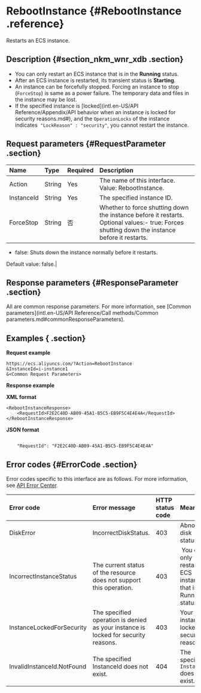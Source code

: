 # RebootInstance {#RebootInstance .reference}

Restarts an ECS instance.

## Description {#section_nkm_wnr_xdb .section}

-   You can only restart an ECS instance that is in the **Running** status.
-   After an ECS instance is restarted, its transient status is **Starting**.
-   An instance can be forcefully stopped. Forcing an instance to stop \(`ForceStop`\) is same as a power failure. The temporary data and files in the instance may be lost.
-   If the specified instance is [locked](intl.en-US/API Reference/Appendix/API behavior when an instance is locked for security reasons.md#), and the `OperationLocks` of the instance indicates  `"LockReason" : "security"`, you cannot restart the instance.

## Request parameters {#RequestParameter .section}

|Name|Type|Required|Description|
|:---|:---|:-------|:----------|
|Action|String|Yes|The name of this interface. Value: RebootInstance.|
|InstanceId|String|Yes|The specified instance ID.|
|ForceStop|String|否|Whether to force shutting down the instance before it restarts. Optional values:-   true: Forces shutting down the instance before it restarts.
-   false: Shuts down the instance normally before it restarts.

Default value: false.|

## Response parameters {#ResponseParameter .section}

All are common response parameters. For more information, see [Common parameters](intl.en-US/API Reference/Call methods/Common parameters.md#commonResponseParameters).

## Examples { .section}

**Request example** 

```
https://ecs.aliyuncs.com/?Action=RebootInstance
&InstanceId=i-instance1
&<Common Request Parameters>
```

**Response example**

 **XML format** 

```
<RebootInstanceResponse>
    <RequestId>F2E2C40D-AB09-45A1-B5C5-EB9F5C4E4E4A</RequestId>
</RebootInstanceResponse>
```

 **JSON format** 

```

    "RequestId": "F2E2C40D-AB09-45A1-B5C5-EB9F5C4E4E4A"

```

## Error codes {#ErrorCode .section}

Error codes specific to this interface are as follows. For more information, see [API Error Center](https://error-center.alibabacloud.com/status/product/Ecs).

|Error code|Error message|HTTP status code|Meaning|
|:---------|:------------|:---------------|:------|
|DiskError|IncorrectDiskStatus.|403|Abnormal disk status.|
|IncorrectInstanceStatus|The current status of the resource does not support this operation.|403| You can only restart an ECS instance that is in Running status.|
|InstanceLockedForSecurity|The specified operation is denied as your instance is locked for security reasons.|403|Your instance is locked for security reasons.|
|InvalidInstanceId.NotFound|The specified InstanceId does not exist.|404|The specified `InstanceId` does not exist.|

